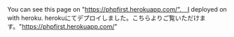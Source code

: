 You can see this page on "https://phpfirst.herokuapp.com/".　I deployed on with heroku.
herokuにてデプロイしました。こちらよりご覧いただけます。"https://phpfirst.herokuapp.com/"
